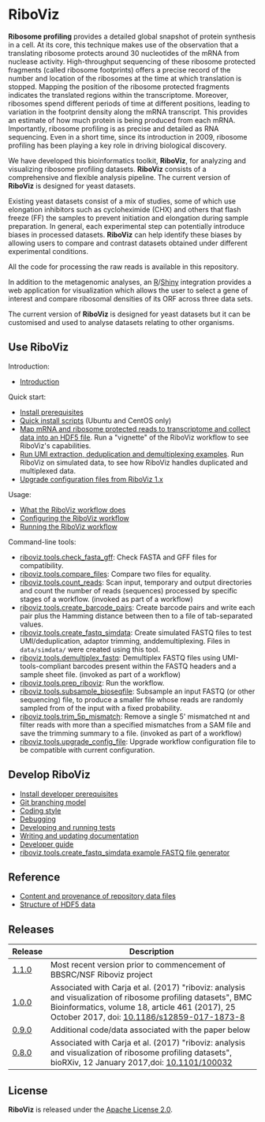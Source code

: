 # RiboViz

**Ribosome profiling** provides a detailed global snapshot of protein synthesis in a cell.  At its core, this technique makes use of the observation that a translating ribosome protects around 30 nucleotides of the mRNA from nuclease activity.  High-throughput sequencing of these ribosome protected fragments (called ribosome footprints) offers a precise record of the number and location of the ribosomes at the time at which translation is stopped. Mapping the position of the ribosome protected fragments indicates the translated regions within the transcriptome.  Moreover, ribosomes spend different periods of time at different positions, leading to variation in the footprint density along the mRNA transcript. This provides an estimate of how much protein is being produced from each mRNA. Importantly, ribosome profiling is as precise and detailed as RNA sequencing. Even in a short time, since its introduction in 2009, ribosome profiling has been playing a key role in driving biological discovery.

We have developed this bioinformatics toolkit, **RiboViz**, for analyzing and visualizing ribosome profiling datasets. **RiboViz** consists of a comprehensive and flexible analysis pipeline. The current version of **RiboViz** is designed for yeast datasets.

Existing yeast datasets consist of a mix of studies, some of which use elongation inhibitors such as cycloheximide (CHX) and others that flash freeze (FF) the samples to prevent initiation and elongation during sample preparation. In general, each experimental step can potentially introduce biases in processed datasets. **RiboViz** can help identify these biases by allowing users to compare and contrast datasets obtained under different experimental conditions.

All the code for processing the raw reads is available in this repository.

In addition to the metagenomic analyses, an [R](https://www.r-project.org/)\/[Shiny](https://shiny.rstudio.com/) integration provides a web application for visualization which allows the user to select a gene of interest and compare ribosomal densities of its ORF across three data sets.

The current version of **RiboViz** is designed for yeast datasets but it can be customised and used to analyse datasets relating to other organisms.

## Use RiboViz

Introduction:

* [Introduction](./docs/introduction.md)

Quick start:

* [Install prerequisites](./docs/user/install.md)
* [Quick install scripts](./docs/user/quick-install.md) (Ubuntu and CentOS only)
* [Map mRNA and ribosome protected reads to transcriptome and collect data into an HDF5 file](./docs/user/run-vignette.md). Run a "vignette" of the RiboViz workflow to see RiboViz's capabilities.
* [Run UMI extraction, deduplication and demultiplexing examples](./docs/user/run-dedup-demultiplex-examples.md). Run RiboViz on simulated data, to see how RiboViz handles duplicated and multiplexed data.
* [Upgrade configuration files from RiboViz 1.x](./docs/user/upgrade-1x.md)

Usage:

* [What the RiboViz workflow does](./docs/user/prep-riboviz-operation.md)
* [Configuring the RiboViz workflow](./docs/user/prep-riboviz-config.md)
* [Running the RiboViz workflow](./docs/user/prep-riboviz-running.md)

Command-line tools:

* [riboviz.tools.check_fasta_gff](./riboviz/tools/check_fasta_gff.py): Check FASTA and GFF files for compatibility.
* [riboviz.tools.compare_files](./riboviz/tools/compare_files.py): Compare two files for equality.
* [riboviz.tools.count_reads](./riboviz/tools/count_reads.py): Scan input, temporary and output directories and count the number of reads (sequences) processed by specific stages of a workflow. (invoked as part of a workflow)
* [riboviz.tools.create_barcode_pairs](./riboviz/tools/create_barcode_pairs.py): Create barcode pairs and write each pair plus the Hamming distance between then to a file of tab-separated values.
* [riboviz.tools.create_fastq_simdata](./riboviz/tools/create_fastq_simdata.py): Create simulated FASTQ files to test UMI/deduplication, adaptor trimming, anddemultiplexing. Files in `data/simdata/` were created using this tool.
* [riboviz.tools.demultiplex_fastq](./riboviz/tools/demultiplex_fastq.py): Demultiplex FASTQ files using UMI-tools-compliant barcodes present within the FASTQ headers and a sample sheet file. (invoked as part of a workflow)
* [riboviz.tools.prep_riboviz](./riboviz/tools/prep_riboviz.py): Run the workflow.
* [riboviz.tools.subsample_bioseqfile](./riboviz/tools/subsample_bioseqfile.py): Subsample an input FASTQ (or other sequencing) file, to produce a smaller file whose reads are randomly sampled from of the input with a fixed probability.
* [riboviz.tools.trim_5p_mismatch](./riboviz/tools/trim_5p_mismatch.py): Remove a single 5' mismatched nt and filter reads with more than a specified mismatches from a SAM file and save the trimming summary to a file. (invoked as part of a workflow)
* [riboviz.tools.upgrade_config_file](./riboviz/tools/upgrade_config_file.py): Upgrade workflow configuration file to be compatible with current configuration.

## Develop RiboViz

* [Install developer prerequisites](./docs/developer/install.md)
* [Git branching model](./docs/git-branching-model.md)
* [Coding style](./docs/developer/coding-style.md)
* [Debugging](./docs/developer/debugging.md)
* [Developing and running tests](./docs/developer/testing.md)
* [Writing and updating documentation](./docs/developer/documentation.md)
* [Developer guide](./docs/developer/developer-guide.md)
* [riboviz.tools.create_fastq_simdata example FASTQ file generator](./docs/developer/create-fastq-simdata.md)

## Reference

* [Content and provenance of repository data files](./docs/reference/data.md)
* [Structure of HDF5 data](./docs/reference/hdf5-data.md)

## Releases

| Release | Description |
| ------- | ----------- |
| [1.1.0](https://github.com/riboviz/RiboViz/releases/tag/1.1.0) | Most recent version prior to commencement of BBSRC/NSF Riboviz project |
| [1.0.0](https://github.com/riboviz/RiboViz/releases/tag/1.0.0) | Associated with Carja et al. (2017) "riboviz: analysis and visualization of ribosome profiling datasets", BMC Bioinformatics, volume 18, article 461 (2017), 25 October 2017, doi: [10.1186/s12859-017-1873-8](https://doi.org/10.1186/s12859-017-1873-8) |
| [0.9.0](https://github.com/riboviz/RiboViz/releases/tag/0.9.0) | Additional code/data associated with the paper below |
| [0.8.0](https://github.com/riboviz/RiboViz/releases/tag/0.8.0) | Associated with Carja et al. (2017) "riboviz: analysis and visualization of ribosome profiling datasets", bioRXiv, 12 January 2017,doi: [10.1101/100032](https://doi.org/10.1101/100032) |

## License

**RiboViz** is released under the [Apache License 2.0](./LICENSE).
